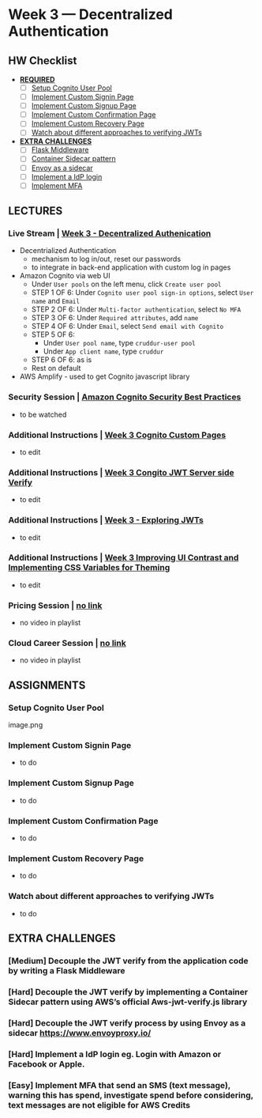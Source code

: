 # Week 3 — Decentralized Authentication

## **HW Checklist**

- [**REQUIRED**](#assignments)
  - [ ] [Setup Cognito User Pool](#setup-cognito-user-pool)
  - [ ] [Implement Custom Signin Page](#implement-custom-signin-page)
  - [ ] [Implement Custom Signup Page](#implement-custom-signup-page)
  - [ ] [Implement Custom Confirmation Page](#implement-custom-confirmation-page)
  - [ ] [Implement Custom Recovery Page](#implement-custom-recovery-page)
  - [ ] [Watch about different approaches to verifying JWTs](#watch-about-different-approaches-to-verifying-jwts)
- [**EXTRA CHALLENGES**](#extra-challenges)
  - [ ] [Flask Middleware](#medium-decouple-the-jwt-verify-from-the-application-code-by-writing-a-flask-middleware)
  - [ ] [Container Sidecar pattern](#hard-decouple-the-jwt-verify-by-implementing-a-container-sidecar-pattern-using-awss-official-aws-jwt-verifyjs-library)
  - [ ] [Envoy as a sidecar](#hard-decouple-the-jwt-verify-process-by-using-envoy-as-a-sidecar-httpswwwenvoyproxyio)
  - [ ] [Implement a IdP login](#hard-implement-a-idp-login-eg-login-with-amazon-or-facebook-or-apple)
  - [ ] [Implement MFA](#easy-implement-mfa-that-send-an-sms-text-message-warning-this-has-spend-investigate-spend-before-considering-text-messages-are-not-eligible-for-aws-credits)

## **LECTURES**

### Live Stream | [Week 3 - Decentralized Authenication](https://www.youtube.com/watch?v=9obl7rVgzJw&list=PLBfufR7vyJJ7k25byhRXJldB5AiwgNnWv&index=40)

- Decentrialized Authentication
  - mechanism to log in/out, reset our passwords
  - to integrate in back-end application with custom log in pages
- Amazon Cognito via web UI
  - Under `User pools` on the left menu, click `Create user pool`
  - STEP 1 OF 6: Under `Cognito user pool sign-in options`, select `User name` and `Email`
  - STEP 2 OF 6: Under `Multi-factor authentication`, select `No MFA`
  - STEP 3 OF 6: Under `Required attributes`, add `name`
  - STEP 4 OF 6: Under `Email`, select `Send email with Cognito`
  - STEP 5 OF 6: 
    - Under `User pool name`, type `cruddur-user pool`
    - Under `App client name`, type `cruddur`
  - STEP 6 OF 6: as is
  - Rest on default
- AWS Amplify - used to get Cognito javascript library

### Security Session | [Amazon Cognito Security Best Practices](https://www.youtube.com/watch?v=tEJIeII66pY&list=PLBfufR7vyJJ7k25byhRXJldB5AiwgNnWv&index=39)

- to be watched

### Additional Instructions | [Week 3 Cognito Custom Pages](https://www.youtube.com/watch?v=T4X4yIzejTc&list=PLBfufR7vyJJ7k25byhRXJldB5AiwgNnWv&index=42)

- to edit

### Additional Instructions | [Week 3 Congito JWT Server side Verify](https://www.youtube.com/watch?v=d079jccoG-M&list=PLBfufR7vyJJ7k25byhRXJldB5AiwgNnWv&index=43)

- to edit

### Additional Instructions | [Week 3 - Exploring JWTs](https://www.youtube.com/watch?v=nJjbI4BbasU&list=PLBfufR7vyJJ7k25byhRXJldB5AiwgNnWv&index=44)

- to edit

### Additional Instructions | [Week 3 Improving UI Contrast and Implementing CSS Variables for Theming](https://www.youtube.com/watch?v=m9V4SmJWoJU&list=PLBfufR7vyJJ7k25byhRXJldB5AiwgNnWv&index=45)

- to edit

### Pricing Session | [no link]()

- no video in playlist

### Cloud Career Session | [no link]()

- no video in playlist

## **ASSIGNMENTS**

### Setup Cognito User Pool

image.png

### Implement Custom Signin Page

- to do

### Implement Custom Signup Page

- to do

### Implement Custom Confirmation Page

- to do

### Implement Custom Recovery Page

- to do

### Watch about different approaches to verifying JWTs

- to do

## **EXTRA CHALLENGES**

### [Medium] Decouple the JWT verify from the application code by writing a Flask Middleware

### [Hard] Decouple the JWT verify by implementing a Container Sidecar pattern using AWS’s official Aws-jwt-verify.js library

### [Hard] Decouple the JWT verify process by using Envoy as a sidecar https://www.envoyproxy.io/

### [Hard] Implement a IdP login eg. Login with Amazon or Facebook or Apple.

### [Easy] Implement MFA that send an SMS (text message), warning this has spend, investigate spend before considering, text messages are not eligible for AWS Credits
